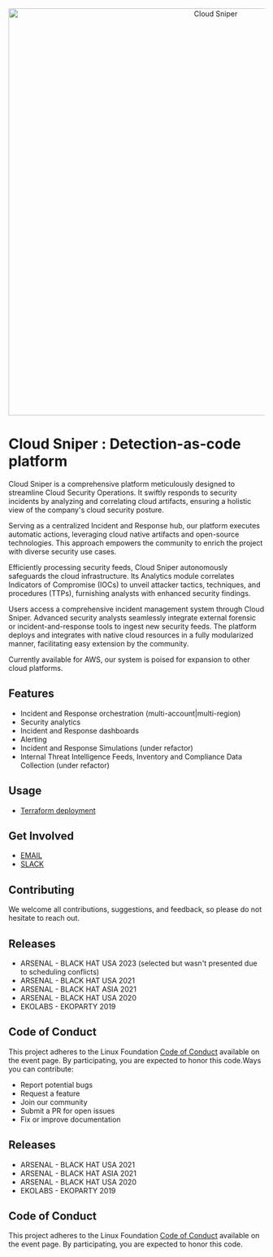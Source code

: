 <div align="center">
  <img src="./images/dashboard.png" alt="Cloud Sniper" width="800px">
</div>

# Cloud Sniper : Detection-as-code platform


Cloud Sniper is a comprehensive platform meticulously designed to streamline Cloud Security Operations. It swiftly responds to security incidents by analyzing and correlating cloud artifacts, ensuring a holistic view of the company's cloud security posture.

Serving as a centralized Incident and Response hub, our platform executes automatic actions, leveraging cloud native artifacts and open-source technologies. This approach empowers the community to enrich the project with diverse security use cases.

Efficiently processing security feeds, Cloud Sniper autonomously safeguards the cloud infrastructure. Its Analytics module correlates Indicators of Compromise (IOCs) to unveil attacker tactics, techniques, and procedures (TTPs), furnishing analysts with enhanced security findings.

Users access a comprehensive incident management system through Cloud Sniper. Advanced security analysts seamlessly integrate external forensic or incident-and-response tools to ingest new security feeds. The platform deploys and integrates with native cloud resources in a fully modularized manner, facilitating easy extension by the community.

Currently available for AWS, our system is poised for expansion to other cloud platforms.

## Features

- Incident and Response orchestration (multi-account|multi-region)
- Security analytics
- Incident and Response dashboards
- Alerting
- Incident and Response Simulations (under refactor)
- Internal Threat Intelligence Feeds, Inventory and Compliance Data Collection (under refactor)

## Usage

- [Terraform deployment](https://github.com/cloud-sniper/cloud-sniper/tree/master/terraform)

## Get Involved

- [EMAIL](mailto:cloudsniper.cba@gmail.com)
- [SLACK](https://join.slack.com/t/cloudsniper/shared_invite/zt-gdto90pu-C25tsP54IOqTZd8ykQHmTw)

## Contributing

We welcome all contributions, suggestions, and feedback, so please do not hesitate to reach out. 


## Releases
- ARSENAL - BLACK HAT USA 2023 (selected but wasn't presented due to scheduling conflicts)
- ARSENAL - BLACK HAT USA 2021
- ARSENAL - BLACK HAT ASIA 2021
- ARSENAL - BLACK HAT USA 2020
- EKOLABS - EKOPARTY 2019

## Code of Conduct
This project adheres to the Linux Foundation [Code of Conduct](https://events.linuxfoundation.org/about/code-of-conduct/) available on the event page. By participating, you are expected to honor this code.Ways you can contribute:
- Report potential bugs 
- Request a feature
- Join our community
- Submit a PR for open issues
- Fix or improve documentation

## Releases

- ARSENAL - BLACK HAT USA 2021
- ARSENAL - BLACK HAT ASIA 2021
- ARSENAL - BLACK HAT USA 2020
- EKOLABS - EKOPARTY 2019

## Code of Conduct

This project adheres to the Linux Foundation [Code of Conduct](https://events.linuxfoundation.org/about/code-of-conduct/) available on the event page. By participating, you are expected to honor this code.
